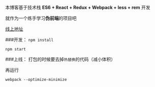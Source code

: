 本博客基于技术栈 **ES6 + React + Redux + Webpack + less + rem** 开发

就作为一个练手学习**伪前端**的项目吧

[线上地址][1]

###开发：
`npm install`

`npm start`
  
###上线：
打包的时候要去掉`热替换`的代码（减小体积）

再运行

 `webpack --optimize-minimize`
 
[1]: http://fwon.cn/app/
